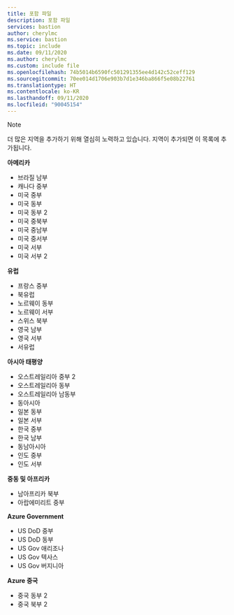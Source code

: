 ```yaml
---
title: 포함 파일
description: 포함 파일
services: bastion
author: cherylmc
ms.service: bastion
ms.topic: include
ms.date: 09/11/2020
ms.author: cherylmc
ms.custom: include file
ms.openlocfilehash: 74b5014b6590fc501291355ee4d142c52ceff129
ms.sourcegitcommit: 70ee014d1706e903b7d1e346ba866f5e08b22761
ms.translationtype: HT
ms.contentlocale: ko-KR
ms.lasthandoff: 09/11/2020
ms.locfileid: "90045154"
---
```

>[!NOTE]
>더 많은 지역을 추가하기 위해 열심히 노력하고 있습니다. 지역이 추가되면 이 목록에 추가됩니다.
>

**아메리카**
* 브라질 남부
* 캐나다 중부
* 미국 중부
* 미국 동부
* 미국 동부 2
* 미국 중북부
* 미국 중남부
* 미국 중서부
* 미국 서부
* 미국 서부 2

**유럽**
* 프랑스 중부
* 북유럽
* 노르웨이 동부
* 노르웨이 서부
* 스위스 북부
* 영국 남부
* 영국 서부
* 서유럽

**아시아 태평양**
* 오스트레일리아 중부 2
* 오스트레일리아 동부
* 오스트레일리아 남동부
* 동아시아
* 일본 동부
* 일본 서부
* 한국 중부
* 한국 남부
* 동남아시아
* 인도 중부
* 인도 서부

**중동 및 아프리카**
* 남아프리카 북부
* 아랍에미리트 중부

**Azure Government**
* US DoD 중부
* US DoD 동부
* US Gov 애리조나
* US Gov 텍사스
* US Gov 버지니아

**Azure 중국**
* 중국 동부 2
* 중국 북부 2
